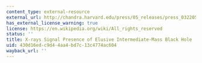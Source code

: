 ```yaml
---
content_type: external-resource
external_url: http://chandra.harvard.edu/press/05_releases/press_032205.html
has_external_license_warning: true
license: https://en.wikipedia.org/wiki/All_rights_reserved
status: ''
title: X-rays Signal Presence of Elusive Intermediate-Mass Black Hole
uid: 430d16ed-c9d4-4aa4-bd7c-13c4774ac604
wayback_url: ''
---
```

